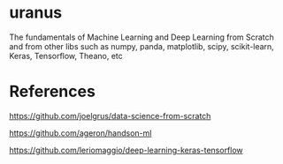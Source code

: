 # uranus
The fundamentals of Machine Learning and Deep Learning from Scratch and from other libs such as numpy, panda, matplotlib, scipy, scikit-learn, Keras, Tensorflow, Theano, etc

# References
https://github.com/joelgrus/data-science-from-scratch

https://github.com/ageron/handson-ml

https://github.com/leriomaggio/deep-learning-keras-tensorflow
